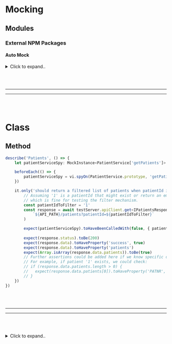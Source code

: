 # Mocking

## Modules

### External NPM Packages

#### Auto Mock

<details><summary>Click to expand..</summary>


Option 1 - importActual():


<details><summary>Click to expand..</summary>

```

vi.mock('@pinecone-database/pinecone', async() => {
    const original = await vi.importActual<typeof import('@pinecone-database/pinecone')>('@pinecone-database/pinecone')
    const { mockObject } = await import('vitest/mocker')
    
    // Use mockObject to automatically mock the entire module
    const mocked = mockObject(
        {
            type: 'automock',
            spyOn: vi.spyOn,
            globalConstructors: {
                Object,
                Function,
                RegExp,
                Array,
                Map
            }
        },
        original
    )
    
    const mockedModule: IMockedPineconeModule = {
        ...mocked,
        Pinecone: mocked.Pinecone as ReturnType<typeof vi.fn>,
        Index: mocked.Index as ReturnType<typeof vi.fn>
    }
    
    // Store the mocked module in hoisted variable for test access
    hoistedMocks.setMockedPineconeModule(mockedModule)
    
    return mockedModule
})
```
- Full logic as in Option 3
  
</details>



<br><br>
<br><br>

Option 2 - importOriginal():


<details><summary>Click to expand..</summary>

```
// ==== Mocks ====
const hoistedMocks = vi.hoisted(() => {
    let mockedPineconeModule: IMockedPineconeModule | null = null
    
    return {
        getMockedPineconeModule: (): IMockedPineconeModule | null => mockedPineconeModule,
        setMockedPineconeModule: (module: ReadonlyDeep<IMockedPineconeModule>): void => {
            mockedPineconeModule = module as IMockedPineconeModule
        }
    }
})

vi.mock('@pinecone-database/pinecone', async importOriginal => {
    const original = await importOriginal<typeof import('@pinecone-database/pinecone')>()
    const { mockObject } = await import('vitest/mocker')
    
    // Use mockObject to automatically mock the entire module
    const mocked = mockObject(
        {
            type: 'automock',
            spyOn: vi.spyOn,
            globalConstructors: {
                Object,
                Function,
                RegExp,
                Array,
                Map
            }
        },
        original
    )
    
    const mockedModule: IMockedPineconeModule = {
        ...mocked,
        Pinecone: mocked.Pinecone as ReturnType<typeof vi.fn>,
        Index: mocked.Index as ReturnType<typeof vi.fn>
    }
    
    // Store the mocked module in hoisted variable for test access
    hoistedMocks.setMockedPineconeModule(mockedModule)
    
    return mockedModule
})

// ==== Tests ====
describe('PineconeService', () => {
    let service: PineconeService
    let mockedPinecone: IMockedPineconeModule

    const namespace = env.PINECONE_RULES_NAMESPACE
    const apiKey = env.PINECONE_API_KEY

    beforeEach(() => {
        // Get the mocked module
        const module = hoistedMocks.getMockedPineconeModule()
        if (!module) {
            throw new Error('Mocked Pinecone module not available')
        }
        mockedPinecone = module
        service = createStandardPineconeService()
    })

    describe('✅ Constructor', () => {
        it.only('sollte korrekt mit Standard-API-Key und Namespace initialisieren', () => {
            expect(mockedPinecone.Pinecone).toHaveBeenCalledWith({ apiKey })
            expect(Reflect.get(service, '_namespace')).toBe(namespace)
        })
    })
})
```

</details>




<br><br>
<br><br>

Not working - importMock()

<details><summary>Click to expand..</summary>

Exakt. Du hast den Haken erkannt, den viele übersehen:
👉 **`importMock()` innerhalb von `vi.mock()` für genau dasselbe Modul** ist ein verdammter 🌀 **Rekursions-Todeskreis**.

---

## 🔥 Warum passiert das?

```ts
vi.mock('@pinecone-database/pinecone', async () => {
  const { importMock } = await import('vitest/mocker')
  const mocked = await importMock('@pinecone-database/pinecone') // 💀
})
```

Sobald `importMock('@pinecone-database/pinecone')` aufgerufen wird,
versucht **Vitest**, das **gemockte** Modul zu importieren…
…aber **du bist ja gerade dabei**, es zu mocken.
👉 Zack. Infinite Loop. 🌀💥

---

## 🧠 Lösung: **`importOriginal` verwenden – nicht `importMock`**

Wenn du dich **innerhalb von `vi.mock()` befindest**, dann nimm immer:

```ts
vi.mock('@pinecone-database/pinecone', async (importOriginal) => {
  const original = await importOriginal<typeof import('@pinecone-database/pinecone')>()
  const { mockObject } = await import('vitest/mocker')

  const mocked = mockObject(
    { type: 'automock', spyOn: vi.spyOn },
    original
  )

  return mocked
})
```

✅ Damit umgehst du den rekursiven Import, weil `importOriginal` speziell von Vitest bereitgestellt wird, um **das Originalmodul** zu importieren – **nicht das bereits gemockte.**

---

## 🧪 Wann kannst du `importMock()` **sicher** verwenden?

Nur **außerhalb von `vi.mock()`**, z. B. in deinem Testcode selbst:

```ts
import { importMock } from 'vitest/mocker'

test('something', async () => {
  const pinecone = await importMock('@pinecone-database/pinecone')
  // Test mit gemocktem Modul
})
```

Oder innerhalb eines **anderen Moduls**, das nicht am selben Mock beteiligt ist.

---

## ✅ Empfehlung

Wenn du innerhalb von `vi.mock()` bist:

* ❌ **Kein `importMock()` verwenden**
* ✅ Nutze `importOriginal` + `mockObject`

Wenn du das Modul **extern mocken** willst (z. B. für Helper oder generische Testmocks), dann:

* ✅ `importMock()` verwenden – aber **nie** aus dem gleichen Modulkontext.


</details>




</details>












<br><br>
________
________
<br><br>








# Class

## Method
```typescript
describe('Patients', () => {
    let patientServiceSpy: MockInstance<PatientService['getPatients']>

    beforeEach(() => {
        patientServiceSpy = vi.spyOn(PatientService.prototype, 'getPatients')
    })

    it.only('should return a filtered list of patients when patientId is provided', async() => {
        // Assuming '1' is a patientId that might exist or return an empty list,
        // which is fine for testing the filter mechanism.
        const patientIdToFilter = '1' 
        const response = await testServer.apiClient.get<IPatientsResponse>(
            `${API_PATH}/patients?patientId=${patientIdToFilter}`
        )

        expect(patientServiceSpy).toHaveBeenCalledWith(false, { patientId: patientIdToFilter })
        
        expect(response.status).toBe(200)
        expect(response.data).toHaveProperty('success', true)
        expect(response.data).toHaveProperty('patients')
        expect(Array.isArray(response.data.patients)).toBe(true)
        // Further assertions could be added here if we know specific data about patient '1'
        // For example, if patient '1' exists, we could check:
        // if (response.data.patients.length > 0) {
        //   expect(response.data.patients[0]).toHaveProperty('PATNR', patientIdToFilter);
        // }
    })
})
```











<br><br>
________
________
<br><br>



<details><summary>Click to expand..</summary>





### 🔍 Methoden zur direkten Prüfung (`.mock`-Objekt)

```ts
// Wurde der Spy überhaupt aufgerufen?
const wasCalled = patientServiceSpy.mock.calls.length > 0;

// Wie oft wurde er aufgerufen?
const callCount = patientServiceSpy.mock.calls.length;

// Mit welchen Argumenten beim 1. Call?
const firstCallArgs = patientServiceSpy.mock.calls[0];

// Mit welchen Argumenten beim letzten Call?
const lastCallArgs = patientServiceSpy.mock.calls.at(-1);

// Ergebnis des 1. Calls?
const firstCallResult = patientServiceSpy.mock.results[0]; // { type: 'return', value: ... }
```

---

### 💡 Beispiel

```ts
if (patientServiceSpy.mock.calls.length === 0) {
  console.warn('getPatients wurde nicht aufgerufen');
}

for (const call of patientServiceSpy.mock.calls) {
  console.log('Args:', call);
}

console.log('Return value beim ersten Aufruf:', patientServiceSpy.mock.results[0]?.value);
```

---

### 🧠 Pro-Tipp: Zugriff auf `this` und Instanzen

```ts
// Falls Methode auf einer Klasse mit `this` lief
patientServiceSpy.mock.instances // Alle `this`-Kontexte
```

---

### 🧬 Bonus: Use-Case ohne `expect`

```ts
if (callCount > 3) {
  doSomethingCool();
}
```
